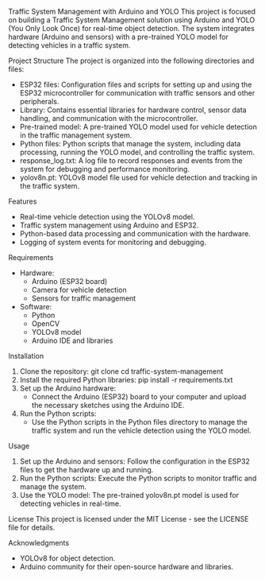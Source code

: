 Traffic System Management with Arduino and YOLO
This project is focused on building a Traffic System Management solution using Arduino and YOLO (You Only Look Once) for real-time object detection. The system integrates hardware (Arduino and sensors) with a pre-trained YOLO model for detecting vehicles in a traffic system.

Project Structure
The project is organized into the following directories and files:
- ESP32 files: Configuration files and scripts for setting up and using the ESP32 microcontroller for communication with traffic sensors and other peripherals.
- Library: Contains essential libraries for hardware control, sensor data handling, and communication with the microcontroller.
- Pre-trained model: A pre-trained YOLO model used for vehicle detection in the traffic management system.
- Python files: Python scripts that manage the system, including data processing, running the YOLO model, and controlling the traffic system.
- response_log.txt: A log file to record responses and events from the system for debugging and performance monitoring.
- yolov8n.pt: YOLOv8 model file used for vehicle detection and tracking in the traffic system.

Features
- Real-time vehicle detection using the YOLOv8 model.
- Traffic system management using Arduino and ESP32.
- Python-based data processing and communication with the hardware.
- Logging of system events for monitoring and debugging.

Requirements
- Hardware:
  - Arduino (ESP32 board)
  - Camera for vehicle detection
  - Sensors for traffic management
- Software:
  - Python
  - OpenCV
  - YOLOv8 model
  - Arduino IDE and libraries

Installation
1. Clone the repository:
   git clone 
   cd traffic-system-management
2. Install the required Python libraries:
   pip install -r requirements.txt
3. Set up the Arduino hardware:
   - Connect the Arduino (ESP32) board to your computer and upload the necessary sketches using the Arduino IDE.
4. Run the Python scripts:
   - Use the Python scripts in the Python files directory to manage the traffic system and run the vehicle detection using the YOLO model.

Usage
1. Set up the Arduino and sensors: Follow the configuration in the ESP32 files to get the hardware up and running.
2. Run the Python scripts: Execute the Python scripts to monitor traffic and manage the system.
3. Use the YOLO model: The pre-trained yolov8n.pt model is used for detecting vehicles in real-time.

License
This project is licensed under the MIT License - see the LICENSE file for details.

Acknowledgments

- YOLOv8 for object detection.
- Arduino community for their open-source hardware and libraries.
